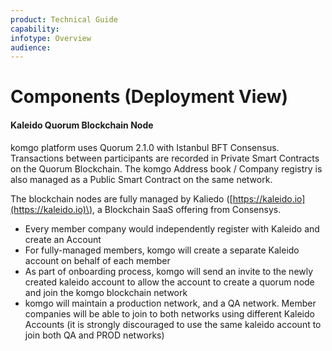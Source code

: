 ```yaml
---
product: Technical Guide
capability:
infotype: Overview
audience:
---
```


# Components (Deployment View)

#### Kaleido Quorum Blockchain Node

komgo platform uses Quorum 2.1.0 with Istanbul BFT Consensus. Transactions between participants are recorded in Private Smart Contracts on the Quorum Blockchain. The komgo Address book / Company registry is also managed as a Public Smart Contract on the same network.

The blockchain nodes are fully managed by Kaliedo \([https://kaleido.io](https://kaleido.io)\), a Blockchain SaaS offering from Consensys. 



*   Every member company would independently register with Kaleido and create an Account
*   For fully-managed members, komgo will create a separate Kaleido account on behalf of each member
*    As part of onboarding process, komgo will send an invite to the newly created kaleido account to allow the account to create a quorum node and join the komgo blockchain network
*   komgo will maintain a production network, and a QA network. Member companies will be able to join to both networks using different Kaleido Accounts \(it is strongly discouraged to use the same kaleido account to join both QA and PROD networks\)